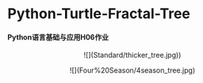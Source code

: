 # Python-Turtle-Fractal-Tree
#### Python语言基础与应用H06作业
<p align="center"> <![](Standard/standard_tree.jpg))> </p>
<p align="center"> ![](Standard/thicker_tree.jpg))
<p align="center"> ![](Four%20Season/4season_tree.jpg)
